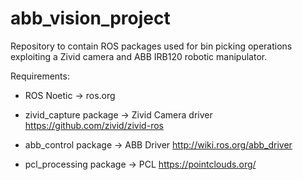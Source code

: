 # abb_vision_project
Repository to contain ROS packages used for bin picking operations exploiting a Zivid camera and ABB IRB120 robotic manipulator.

Requirements:
- ROS Noetic -> ros.org

- zivid_capture package -> Zivid Camera driver https://github.com/zivid/zivid-ros

- abb_control package -> ABB Driver http://wiki.ros.org/abb_driver

- pcl_processing package -> PCL https://pointclouds.org/

